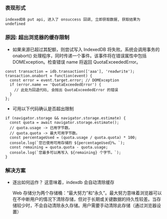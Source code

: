 ### 表现形式

    indexedDB put api, 进入了 onsuccess 回调, 立即获取数据, 获取结果为 undefined

### 原因: 超出浏览器的缓存限制

- 如果来源已超过其配额，则尝试写入 IndexedDB 将失败。系统会调用事务的 onabort() 处理程序，同时传递一个事件。该事件将在错误属性中包括 DOMException。检查错误 name 将返回 QuotaExceededError。

```
const transaction = idb.transaction(['aaa'], 'readwrite');
transaction.onabort = function(event) {
  const error = event.target.error; // DOMException
  if (error.name == 'QuotaExceededError') {
    // 此处为回退代码, 会抛出 QuotaExceededError 的错误
  }
};
```

- 可用以下代码确认是否超出限制

```
if (navigator.storage && navigator.storage.estimate) {
  const quota = await navigator.storage.estimate();
  // quota.usage -> 已用字节数。
  // quota.quota -> 最大可用字节数。
  const percentageUsed = (quota.usage / quota.quota) * 100;
  console.log(`您已使用可用存储的 ${percentageUsed}%。`);
  const remaining = quota.quota - quota.usage;
  console.log(`您最多可以再写入 ${remaining} 个字节。`);
}
```

### 解决方案

- 逐出如何运作？ 这意味着，indexdb 会自动清除缓存

  Web 存储分为两个存储桶：“最大努力”和“永久”。最大努力意味着浏览器可以在不中断用户的情况下清除存储，但对于长期或关键数据的持久性较差。当存储较少时，不会自动清除永久存储。用户需要手动清除此存储（通过浏览器设置）
